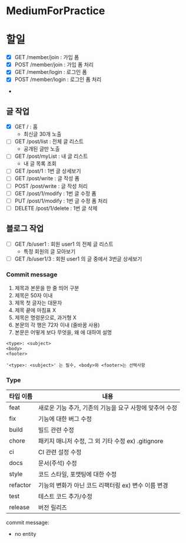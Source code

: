# MediumForPractice

#  할일

- [x] GET /member/join : 가입 폼
- [x] POST /member/join : 가입 폼 처리
- [x] GET /member/login : 로그인 폼
- [x] POST /member/login : 로그인 폼 처리
- 
## 글 작업

- [x] GET / : 홈
    - 최신글 30개 노출
- [ ] GET /post/list : 전체 글 리스트
    - 공개된 글만 노출
- [ ] GET /post/myList : 내 글 리스트
    - 내 글 목록 조회
- [ ] GET /post/1 : 1번 글 상세보기
- [ ] GET /post/write : 글 작성 폼
- [ ] POST /post/write : 글 작성 처리
- [ ] GET /post/1/modify : 1번 글 수정 폼
- [ ] PUT /post/1/modify : 1번 글 수정 폼 처리
- [ ] DELETE /post/1/delete : 1번 글 삭제

## 블로그 작업

- [ ] GET /b/user1 : 회원 user1 의 전체 글 리스트
    - 특정 회원의 글 모아보기
- [ ] GET /b/user1/3 : 회원 user1 의 글 중에서 3번글 상세보기

### Commit message
1. 제목과 본문을 한 줄 띄어 구분
2. 제목은 50자 이내
3. 제목 첫 글자는 대문자
4. 제목 끝에 마침표 X
5. 제목은 명령문으로, 과거형 X
6. 본문의 각 행은 72자 이내 (줄바꿈 사용)
7. 본문은 어떻게 보다 무엇을, 왜 에 대하여 설명

```
<type>: <subject>
<body>
<footer>
```
`'<type>: <subject>' 는 필수, <body>와 <footer>는 선택사항`

### Type
| 타입 이름    | 내용                                   |
|----------|--------------------------------------|
| feat     | 새로운 기능 추가, 기존의 기능을 요구 사항에 맞추어 수정     |
| fix      | 기능에 대한 버그 수정                         |
| build    | 빌드 관련 수정                             |
| chore    | 패키지 매니저 수정, 그 외 기타 수정 ex) .gitignore |
| ci       | CI 관련 설정 수정                          |
| docs     | 문서(주석) 수정                            |
| style    | 코드 스타일, 포맷팅에 대한 수정                   |
| refactor | 기능의 변화가 아닌 코드 리팩터링 ex) 변수 이름 변경      |
| test     | 테스트 코드 추가/수정                         |
| release  | 버전 릴리즈                               |

commit message:
- no entity 